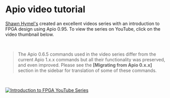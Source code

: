 

# Apio video tutorial

[Shawn Hymel's](https://shawnhymel.com/) created an excellent videos series with an introduction to FPGA design using Apio 0.95. To view the series on YouTube, click on the video thumbnail below.

<br>

> The Apio 0.6.5 commands used in the video series differ from the current Apio 1.x.x commands but all their functionality was preserved, and even improved. Please see the **[Migrating from Apio 0.x.x]** section in the sidebar for translation of some of these commands.  

<br>

[![Introduction to FPGA YouTube Series](https://raw.githubusercontent.com/ShawnHymel/introduction-to-fpga/main/images/Intro%20to%20FPGA%20Part%201_Thumbnail.png)](https://www.youtube.com/watch?v=lLg1AgA2Xoo&list=PLEBQazB0HUyT1WmMONxRZn9NmQ_9CIKhb)

<br>


